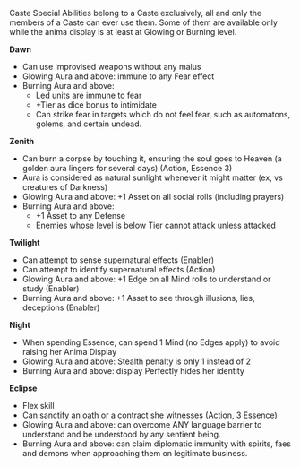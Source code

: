 Caste Special Abilities belong to a Caste exclusively, all and only the members of a Caste can ever use them.
Some of them are available only while the anima display is at least at Glowing or Burning level.


**Dawn**
* Can use improvised weapons without any malus
* Glowing Aura and above: immune to any Fear effect
* Burning Aura and above:
  - Led units are immune to fear
  - +Tier as dice bonus to intimidate
  - Can strike fear in targets which do not feel fear, such as automatons, golems, and certain undead.


**Zenith**
* Can burn a corpse by touching it, ensuring the soul goes to Heaven (a golden aura lingers for several days) (Action, Essence 3)
* Aura is considered as natural sunlight whenever it might matter (ex, vs creatures of Darkness)
* Glowing Aura and above: +1 Asset on all social rolls (including prayers)
* Burning Aura and above:
  - +1 Asset to any Defense
  - Enemies whose level is below Tier cannot attack unless attacked


**Twilight**
* Can attempt to sense supernatural effects (Enabler)
* Can attempt to identify supernatural effects (Action)
* Glowing Aura and above: +1 Edge on all Mind rolls to understand or study (Enabler)
* Burning Aura and above: +1 Asset to see through illusions, lies, deceptions (Enabler)


**Night**
* When spending Essence, can spend 1 Mind (no Edges apply) to avoid raising her Anima Display
* Glowing Aura and above: Stealth penalty is only 1 instead of 2
* Burning Aura and above: display Perfectly hides her identity


**Eclipse**
* Flex skill
* Can sanctify an oath or a contract she witnesses (Action, 3 Essence)
* Glowing Aura and above: can overcome ANY language barrier to understand and be understood by any sentient being.
* Burning Aura and above: can claim diplomatic immunity with spirits, faes and demons when approaching them on legitimate business.
